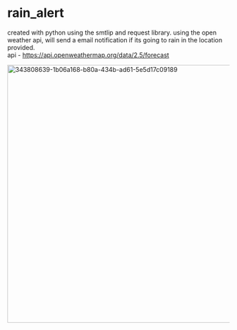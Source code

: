 # rain_alert
created with python using the smtlip and request library. using the open weather api, will send a email notification if its going to rain in the location provided.
<br/>
api - https://api.openweathermap.org/data/2.5/forecast

<img width="585" alt="343808639-1b06a168-b80a-434b-ad61-5e5d17c09189" src="https://github.com/user-attachments/assets/c984d4ff-c6d1-4920-a30d-882521d97754" />
